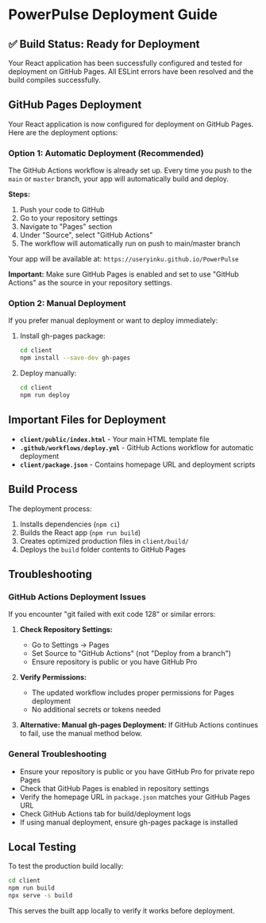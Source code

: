 # PowerPulse Deployment Guide

## ✅ Build Status: Ready for Deployment

Your React application has been successfully configured and tested for deployment on GitHub Pages. All ESLint errors have been resolved and the build compiles successfully.

## GitHub Pages Deployment

Your React application is now configured for deployment on GitHub Pages. Here are the deployment options:

### Option 1: Automatic Deployment (Recommended)

The GitHub Actions workflow is already set up. Every time you push to the `main` or `master` branch, your app will automatically build and deploy.

**Steps:**
1. Push your code to GitHub
2. Go to your repository settings
3. Navigate to "Pages" section
4. Under "Source", select "GitHub Actions"
5. The workflow will automatically run on push to main/master branch

Your app will be available at: `https://useryinku.github.io/PowerPulse`

**Important:** Make sure GitHub Pages is enabled and set to use "GitHub Actions" as the source in your repository settings.

### Option 2: Manual Deployment

If you prefer manual deployment or want to deploy immediately:

1. Install gh-pages package:
   ```bash
   cd client
   npm install --save-dev gh-pages
   ```

2. Deploy manually:
   ```bash
   cd client
   npm run deploy
   ```

## Important Files for Deployment

- **`client/public/index.html`** - Your main HTML template file
- **`.github/workflows/deploy.yml`** - GitHub Actions workflow for automatic deployment
- **`client/package.json`** - Contains homepage URL and deployment scripts

## Build Process

The deployment process:
1. Installs dependencies (`npm ci`)
2. Builds the React app (`npm run build`)
3. Creates optimized production files in `client/build/`
4. Deploys the `build` folder contents to GitHub Pages

## Troubleshooting

### GitHub Actions Deployment Issues

If you encounter "git failed with exit code 128" or similar errors:

1. **Check Repository Settings:**
   - Go to Settings → Pages
   - Set Source to "GitHub Actions" (not "Deploy from a branch")
   - Ensure repository is public or you have GitHub Pro

2. **Verify Permissions:**
   - The updated workflow includes proper permissions for Pages deployment
   - No additional secrets or tokens needed

3. **Alternative: Manual gh-pages Deployment:**
   If GitHub Actions continues to fail, use the manual method below.

### General Troubleshooting

- Ensure your repository is public or you have GitHub Pro for private repo Pages
- Check that GitHub Pages is enabled in repository settings
- Verify the homepage URL in `package.json` matches your GitHub Pages URL
- Check GitHub Actions tab for build/deployment logs
- If using manual deployment, ensure gh-pages package is installed

## Local Testing

To test the production build locally:
```bash
cd client
npm run build
npx serve -s build
```

This serves the built app locally to verify it works before deployment.
